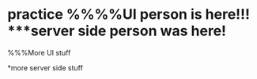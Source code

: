 # practice %%%%UI person is here!!! ***server side person was here!

%%%More UI stuff



*more server side stuff